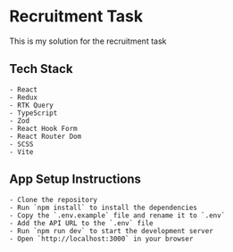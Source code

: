 # Recruitment Task

This is my solution for the recruitment task

## Tech Stack

    - React
    - Redux
    - RTK Query
    - TypeScript
    - Zod
    - React Hook Form
    - React Router Dom
    - SCSS
    - Vite

## App Setup Instructions

    - Clone the repository
    - Run `npm install` to install the dependencies
    - Copy the `.env.example` file and rename it to `.env`
    - Add the API URL to the `.env` file
    - Run `npm run dev` to start the development server
    - Open `http://localhost:3000` in your browser
